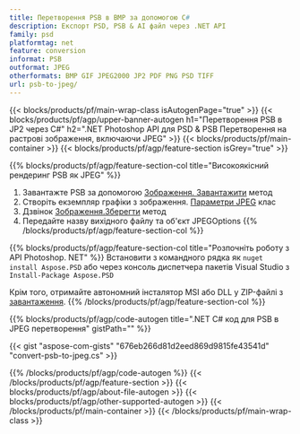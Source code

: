 ```yaml
---
title: Перетворення PSB в BMP за допомогою C#
description: Експорт PSD, PSB & AI файл через .NET API
family: psd
platformtag: net
feature: conversion
informat: PSB
outformat: JPEG
otherformats: BMP GIF JPEG2000 JP2 PDF PNG PSD TIFF
url: psb-to-jpeg/
---
```


{{< blocks/products/pf/main-wrap-class isAutogenPage="true" >}}
{{< blocks/products/pf/agp/upper-banner-autogen h1="Перетворення PSB в JP2 через C#" h2=".NET Photoshop API для PSD & PSB Перетворення на растрові зображення, включаючи JPEG" >}}
{{< blocks/products/pf/main-container >}}
{{< blocks/products/pf/agp/feature-section isGrey="true" >}}

{{% blocks/products/pf/agp/feature-section-col title="Високоякісний рендеринг PSB як JPEG" %}}
1. Завантажте PSB за допомогою [Зображення. Завантажити](https://apireference.aspose.com/psd/net/aspose.psd/image/methods/load/index) метод
1. Створіть екземпляр графіки з зображення. [Параметри JPEG](https://apireference.aspose.com/psd/net/aspose.psd.imageoptions/jpegoptions) клас
1. Дзвінок [Зображення.Зберегти](https://apireference.aspose.com/psd/net/aspose.psd/image/methods/save/index) метод
1. Передайте назву вихідного файлу та об'єкт JPEGOptions
{{% /blocks/products/pf/agp/feature-section-col %}}

{{% blocks/products/pf/agp/feature-section-col title="Розпочніть роботу з API Photoshop. NET" %}}
Встановити з командного рядка як ```nuget install Aspose.PSD``` або через консоль диспетчера пакетів Visual Studio з ```Install-Package Aspose.PSD```

Крім того, отримайте автономний інсталятор MSI або DLL у ZIP-файлі з [завантаження](https://releases.aspose.com/psd/net).
{{% /blocks/products/pf/agp/feature-section-col %}}

{{% blocks/products/pf/agp/code-autogen title=".NET C# код для PSB в JPEG перетворення" gistPath="" %}}

{{< gist "aspose-com-gists" "676eb266d81d2eed869d9815fe43541d" "convert-psb-to-jpeg.cs" >}}

{{% /blocks/products/pf/agp/code-autogen %}}
{{< /blocks/products/pf/agp/feature-section >}}
{{< blocks/products/pf/agp/about-file-autogen >}}
{{< blocks/products/pf/agp/other-supported-autogen >}}
{{< /blocks/products/pf/main-container >}}
{{< /blocks/products/pf/main-wrap-class >}}

